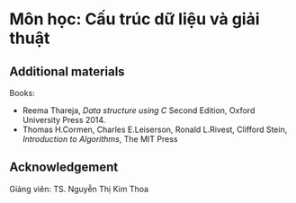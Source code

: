 # Môn học: Cấu trúc dữ liệu và giải thuật

## Additional materials

Books:

- Reema Thareja, _Data structure using C_ Second Edition, Oxford University Press 2014.
- Thomas H.Cormen, Charles E.Leiserson, Ronald L.Rivest, Clifford Stein, _Introduction to Algorithms_, The MIT Press

## Acknowledgement

Giảng viên: TS. Nguyễn Thị Kim Thoa

